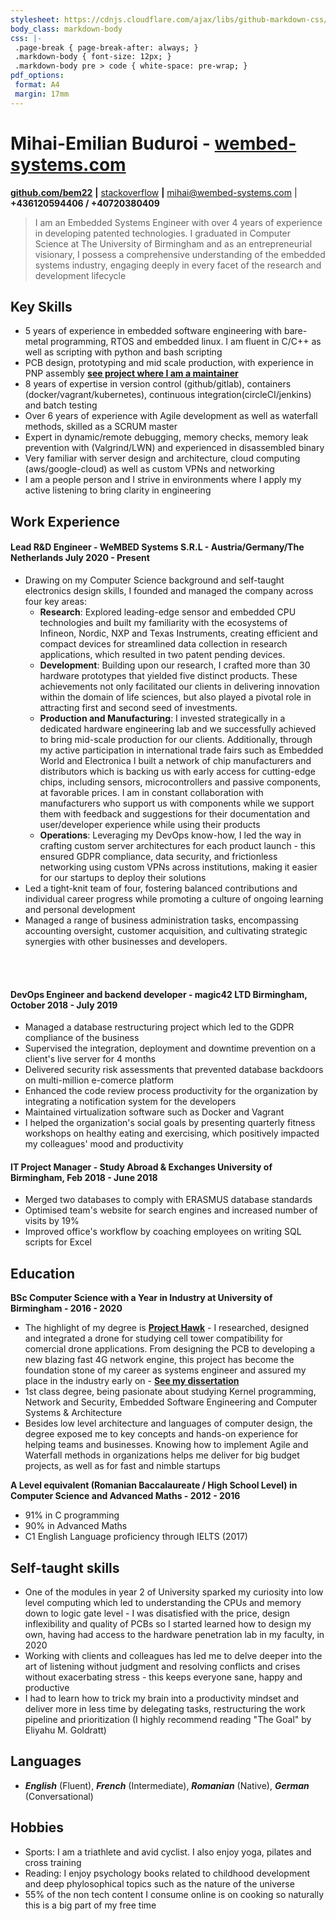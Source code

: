 ```yaml
---
stylesheet: https://cdnjs.cloudflare.com/ajax/libs/github-markdown-css/2.10.0/github-markdown.min.css
body_class: markdown-body
css: |-
 .page-break { page-break-after: always; }
 .markdown-body { font-size: 12px; }
 .markdown-body pre > code { white-space: pre-wrap; }
pdf_options:
 format: A4
 margin: 17mm
---
```


<!--Name & Interest-->
# Mihai-Emilian Buduroi - [wembed-systems.com](https://beta.wembed-systems.com/)
<!--Contact Information-->
[__github.com/bem22__](https://github.com/bem22) __|__ [stackoverflow](https://stackoverflow.com/users/7056603/bem22)
__|__ mihai@wembed-systems.com | __+436120594406 / +40720380409__
<br>
<!--Statement-->
> I am an Embedded Systems Engineer with over 4 years of experience in developing patented technologies. I graduated in Computer Science at The University of Birmingham and as an entrepreneurial visionary, I possess a comprehensive understanding of the embedded systems industry, engaging deeply in every facet of the research and development lifecycle
<!--Body Start -->


<!--Highlights -->
## Key Skills
 + 5 years of experience in embedded software engineering with bare-metal programming, RTOS and embedded linux. I am fluent in C/C++ as well as scripting with python and bash scripting
 + PCB design, prototyping and mid scale production, with experience in PNP assembly [__see project where I am a maintainer__](https://github.com/opulo-inc/lumenpnp)
 + 8 years of expertise in version control (github/gitlab), containers (docker/vagrant/kubernetes), continuous integration(circleCI/jenkins) and batch testing
 + Over 6 years of experience with Agile development as well as waterfall methods, skilled as a SCRUM master
 + Expert in dynamic/remote debugging, memory checks, memory leak prevention with (Valgrind/LWN) and experienced in disassembled binary
 + Very familiar with server design and architecture, cloud computing (aws/google-cloud) as well as custom VPNs and networking
 + I am a people person and I strive in environments where I apply my active listening to bring clarity in engineering

<!--Work-->
## Work Experience
#### Lead R&D Engineer - WeMBED Systems S.R.L - Austria/Germany/The Netherlands July 2020 - Present
 + Drawing on my Computer Science background and self-taught electronics design skills, I founded and managed the company across four key areas:
    - **Research**: Explored leading-edge sensor and embedded CPU technologies and built my familiarity with the ecosystems of Infineon, Nordic, NXP and Texas Instruments, creating efficient and compact devices for streamlined data collection in research applications, which resulted in two patent pending devices.
    - **Development**: Building upon our research, I crafted more than 30 hardware prototypes that yielded five distinct products. These achievements not only facilitated our clients in delivering innovation within the domain of life sciences, but also played a pivotal role in attracting first and second seed of investments.
    - **Production and Manufacturing**: I invested strategically in a dedicated hardware engineering lab and we successfully achieved to bring mid-scale production for our clients. Additionally, through my active participation in international trade fairs such as Embedded World and Electronica I built a network of chip manufacturers and distributors which is backing us with early access for cutting-edge chips, including sensors,  microcontrollers and passive components, at favorable prices. I am in constant collaboration with manufacturers who support us with components while we support them with feedback and suggestions for their documentation and user/developer experience while using their products
    - **Operations**: Leveraging my DevOps know-how, I led the way in crafting custom server architectures for each product launch - this ensured GDPR compliance, data security, and frictionless networking using custom VPNs across institutions, making it easier for our startups to deploy their solutions
 + Led a tight-knit team of four, fostering balanced contributions and individual career progress while promoting a culture of ongoing learning and personal development
 + Managed a range of business administration tasks, encompassing accounting oversight, customer acquisition, and cultivating strategic synergies with other businesses and developers.
<br>
<br>

#### DevOps Engineer and backend developer - magic42 LTD Birmingham, October 2018 - July 2019
 + Managed a database restructuring project which led to the GDPR compliance of the business
 + Supervised the integration, deployment and downtime prevention on a client's live server for 4 months
 + Delivered security risk assessments that prevented database backdoors on multi-million e-comerce platform
 + Enhanced the code review process productivity for the organization by integrating a notification system for the developers
 + Maintained virtualization software such as Docker and Vagrant
 + I helped the organization's social goals by presenting quarterly fitness workshops on healthy eating and exercising, which positively impacted my colleagues' mood and productivity

#### IT Project Manager - Study Abroad & Exchanges University of Birmingham, Feb 2018 - June 2018
 + Merged two databases to comply with ERASMUS database standards
 + Optimised team's website for search engines and increased number of visits by 19%
 + Improved office's workflow by coaching employees on writing SQL scripts for Excel


<!--School-->

## Education 

__BSc Computer Science with a Year in Industry at University of Birmingham - 2016 - 2020__ 
 + The highlight of my degree is [__Project Hawk__](https://github.com/bem22/project-hawk) - I researched, designed and integrated a drone for studying cell tower compatibility for comercial drone applications. From designing the PCB to developing a new blazing fast 4G network engine, this project has become the foundation stone of my career as systems engineer and assured my place in the industry early on - [__See my dissertation__](https://github.com/bem22/project-hawk/blob/master/HAWK_FINAL_PAPER.pdf)
 + 1st class degree, being pasionate about studying Kernel programming, Network and Security, Embedded Software Engineering and Computer Systems & Architecture
 + Besides low level architecture and languages of computer design, the degree exposed me to key concepts and hands-on experience for helping teams and businesses. Knowing how to implement Agile and Waterfall methods in organizations helps me deliver for big budget projects, as well as for fast and nimble startups


__A Level equivalent (Romanian Baccalaureate / High School Level) in Computer Science and Advanced Maths - 2012 - 2016__
 + 91% in C programming 
 + 90% in Advanced Maths
 + C1 English Language proficiency through IELTS (2017)


## Self-taught skills
 + One of the modules in year 2 of University sparked my curiosity into low level computing which led to understanding the CPUs and memory down to logic gate level - I was disatisfied with the price, design inflexibility and quality of PCBs so I started learned how to design my own, having had access to the hardware penetration lab in my faculty, in 2020
 + Working with clients and colleagues has led me to delve deeper into the art of listening without judgment and resolving conflicts and crises without exacerbating stress - this keeps everyone sane, happy and productive
 + I had to learn how to trick my brain into a productivity mindset and deliver more in less time by delegating tasks, restructuring the work pipeline and prioritization (I highly recommend reading "The Goal" by Eliyahu M. Goldratt)

## Languages
* _**English**_ (Fluent), _**French**_ (Intermediate), _**Romanian**_ (Native), _**German**_ (Conversational)

## Hobbies
 * Sports: I am a triathlete and avid cyclist. I also enjoy yoga, pilates and cross training
 * Reading: I enjoy psychology books related to childhood development and deep phylosophical topics such as the nature of the universe
 * 55% of the non tech content I consume online is on cooking so naturally this is a big part of my free time
